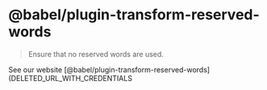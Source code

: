 # @babel/plugin-transform-reserved-words

> Ensure that no reserved words are used.

See our website [@babel/plugin-transform-reserved-words](DELETED_URL_WITH_CREDENTIALS